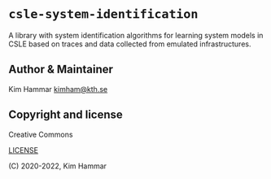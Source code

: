 # `csle-system-identification`

A library with system identification algorithms for learning system models in CSLE based on traces and data collected
from emulated infrastructures.

## Author & Maintainer

Kim Hammar <kimham@kth.se>

## Copyright and license

Creative Commons

[LICENSE](../../LICENSE.md)

(C) 2020-2022, Kim Hammar

